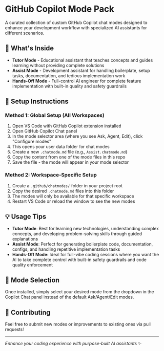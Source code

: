 
# GitHub Copilot Mode Pack

A curated collection of custom GitHub Copilot chat modes designed to enhance your development workflow with specialized AI assistants for different scenarios.

## 🎯 What's Inside

- **Tutor Mode** - Educational assistant that teaches concepts and guides learning without providing complete solutions
- **Assist Mode** - Development assistant for handling boilerplate, setup tasks, documentation, and tedious implementation work
- **Hands-Off Mode** - Full-control AI engineer for complete feature implementation with built-in quality and safety guardrails

## 🚀 Setup Instructions

### Method 1: Global Setup (All Workspaces)

1. Open VS Code with GitHub Copilot extension installed
2. Open GitHub Copilot Chat panel
3. In the mode selector area (where you see Ask, Agent, Edit), click "Configure modes"
4. This opens your user data folder for chat modes
5. Create a new `.chatmode.md` file (e.g., `Assist.chatmode.md`)
6. Copy the content from one of the mode files in this repo
7. Save the file - the mode will appear in your mode selector

### Method 2: Workspace-Specific Setup

1. Create a `.github/chatmodes/` folder in your project root
2. Copy the desired `.chatmode.md` files into this folder
3. The modes will only be available for that specific workspace
4. Restart VS Code or reload the window to see the new modes

## 💡 Usage Tips

- **Tutor Mode**: Best for learning new technologies, understanding complex concepts, and developing problem-solving skills through guided explanations
- **Assist Mode**: Perfect for generating boilerplate code, documentation, configs, and handling repetitive implementation tasks
- **Hands-Off Mode**: Ideal for full-vibe coding sessions where you want the AI to take complete control with built-in safety guardrails and code quality enforcement

## 🔧 Mode Selection

Once installed, simply select your desired mode from the dropdown in the Copilot Chat panel instead of the default Ask/Agent/Edit modes.

## 🤝 Contributing

Feel free to submit new modes or improvements to existing ones via pull requests!

---

*Enhance your coding experience with purpose-built AI assistants* ✨
